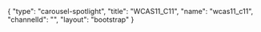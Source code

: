 {
    "type": "carousel-spotlight",
    "title": "WCAS11_C11",
    "name": "wcas11_c11",
    "channelId": "",
    "layout": "bootstrap"
}